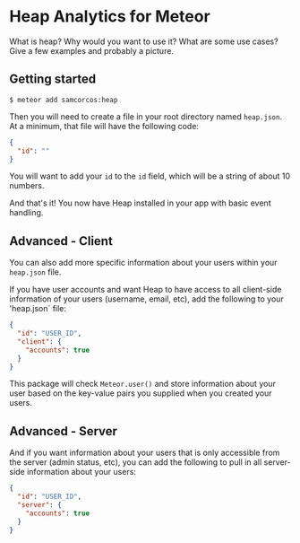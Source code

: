 # Heap Analytics for Meteor

What is heap? Why would you want to use it? What are some use cases? Give a few examples and probably a picture.

## Getting started

`$ meteor add samcorcos:heap`

Then you will need to create a file in your root directory named `heap.json`. At a minimum, that file will have the following code:

```json
{
  "id": ""
}
```

You will want to add your `id` to the `id` field, which will be a string of about 10 numbers.

And that's it! You now have Heap installed in your app with basic event handling.

## Advanced - Client

You can also add more specific information about your users within your `heap.json` file. 

If you have user accounts and want Heap to have access to all client-side information of your users (username, email, etc), add the following to your 'heap.json` file:

```json
{
  "id": "USER_ID",
  "client": {
    "accounts": true
  }
}
```

This package will check `Meteor.user()` and store information about your user based on the key-value pairs you supplied when you created your users.

## Advanced - Server

And if you want information about your users that is only accessible from the server (admin status, etc), you can add the following to pull in all server-side information about your users:

```json
{
  "id": "USER_ID",
  "server": {
    "accounts": true
  }
}
```
